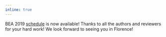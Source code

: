 ```yaml
---
inline: true
---
```


BEA 2019 [schedule](/bea/2019#schedule) is now available! Thanks to all the authors and reviewers for your hard work! We look forward to seeing you in Florence!
